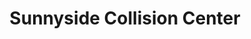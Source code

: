 ---
title: "Sunnyside Collision Center"
url: /north-olmsted/sunnyside-collision-center/
shop: car repair
---